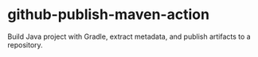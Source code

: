 # github-publish-maven-action
Build Java project with Gradle, extract metadata, and publish artifacts to a repository.
